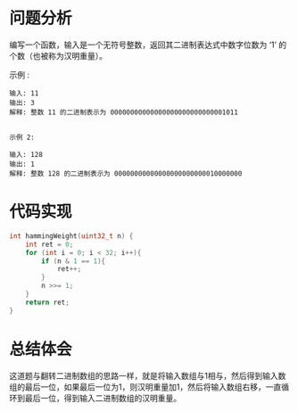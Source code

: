 # 问题分析
编写一个函数，输入是一个无符号整数，返回其二进制表达式中数字位数为 ‘1’ 的个数（也被称为汉明重量）。

示例 :

	输入: 11
	输出: 3
	解释: 整数 11 的二进制表示为 00000000000000000000000000001011
	 

	示例 2:

	输入: 128
	输出: 1
	解释: 整数 128 的二进制表示为 00000000000000000000000010000000
# 代码实现
```C
int hammingWeight(uint32_t n) {
    int ret = 0;
    for (int i = 0; i < 32; i++){
        if (n & 1 == 1){
            ret++;
        }
        n >>= 1;
    }
    return ret;
}
```
# 总结体会
这道题与翻转二进制数组的思路一样，就是将输入数组与1相与，然后得到输入数组的最后一位，如果最后一位为1，则汉明重量加1，然后将输入数组右移，一直循环到最后一位，得到输入二进制数组的汉明重量。

